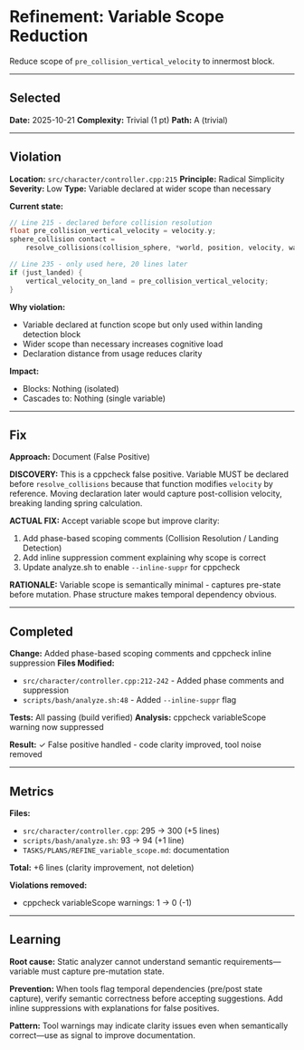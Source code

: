 # Refinement: Variable Scope Reduction

Reduce scope of `pre_collision_vertical_velocity` to innermost block.

---

<!-- BEGIN: SELECT/SELECTED -->
## Selected

**Date:** 2025-10-21
**Complexity:** Trivial (1 pt)
**Path:** A (trivial)
<!-- END: SELECT/SELECTED -->

---

<!-- BEGIN: SELECT/VIOLATION -->
## Violation

**Location:** `src/character/controller.cpp:215`
**Principle:** Radical Simplicity
**Severity:** Low
**Type:** Variable declared at wider scope than necessary

**Current state:**
```cpp
// Line 215 - declared before collision resolution
float pre_collision_vertical_velocity = velocity.y;
sphere_collision contact =
    resolve_collisions(collision_sphere, *world, position, velocity, wall_threshold);

// Line 235 - only used here, 20 lines later
if (just_landed) {
    vertical_velocity_on_land = pre_collision_vertical_velocity;
}
```

**Why violation:**
- Variable declared at function scope but only used within landing detection block
- Wider scope than necessary increases cognitive load
- Declaration distance from usage reduces clarity

**Impact:**
- Blocks: Nothing (isolated)
- Cascades to: Nothing (single variable)
<!-- END: SELECT/VIOLATION -->

---

<!-- BEGIN: SELECT/FIX -->
## Fix

**Approach:** Document (False Positive)

**DISCOVERY:**
This is a cppcheck false positive. Variable MUST be declared before `resolve_collisions` because that function modifies `velocity` by reference. Moving declaration later would capture post-collision velocity, breaking landing spring calculation.

**ACTUAL FIX:**
Accept variable scope but improve clarity:
1. Add phase-based scoping comments (Collision Resolution / Landing Detection)
2. Add inline suppression comment explaining why scope is correct
3. Update analyze.sh to enable `--inline-suppr` for cppcheck

**RATIONALE:**
Variable scope is semantically minimal - captures pre-state before mutation. Phase structure makes temporal dependency obvious.

<!-- END: SELECT/FIX -->

---

<!-- BEGIN: REFINE/COMPLETED -->
## Completed

**Change:** Added phase-based scoping comments and cppcheck inline suppression
**Files Modified:**
- `src/character/controller.cpp:212-242` - Added phase comments and suppression
- `scripts/bash/analyze.sh:48` - Added `--inline-suppr` flag

**Tests:** All passing (build verified)
**Analysis:** cppcheck variableScope warning now suppressed

**Result:** ✓ False positive handled - code clarity improved, tool noise removed
<!-- END: REFINE/COMPLETED -->

---

<!-- BEGIN: MEASURE/METRICS -->
## Metrics

**Files:**
- `src/character/controller.cpp`: 295 → 300 (+5 lines)
- `scripts/bash/analyze.sh`: 93 → 94 (+1 line)
- `TASKS/PLANS/REFINE_variable_scope.md`: documentation

**Total:** +6 lines (clarity improvement, not deletion)

**Violations removed:**
- cppcheck variableScope warnings: 1 → 0 (-1)
<!-- END: MEASURE/METRICS -->

---

<!-- BEGIN: MEASURE/LEARNING -->
## Learning

**Root cause:** Static analyzer cannot understand semantic requirements—variable must capture pre-mutation state.

**Prevention:** When tools flag temporal dependencies (pre/post state capture), verify semantic correctness before accepting suggestions. Add inline suppressions with explanations for false positives.

**Pattern:** Tool warnings may indicate clarity issues even when semantically correct—use as signal to improve documentation.
<!-- END: MEASURE/LEARNING -->
